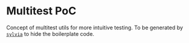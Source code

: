 # Multitest PoC

Concept of multitest utils for more intuitive testing.
To be generated by [`sylvia`](https://crates.io/crates/sylvia) to hide the boilerplate code.

